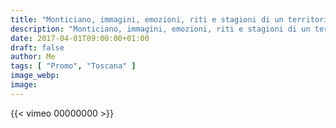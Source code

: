```yaml
---
title: "Monticiano, immagini, emozioni, riti e stagioni di un territorio"
description: "Monticiano, immagini, emozioni, riti e stagioni di un territorio"
date: 2017-04-01T09:00:00+01:00
draft: false
author: Me
tags: [ "Promo", "Toscana" ]
image_webp:
image:
---
```


{{< vimeo 00000000 >}}
